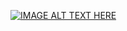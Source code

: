 [![IMAGE ALT TEXT HERE](http://img.youtube.com/vi/hQyMS5q5H5s/0.jpg)](http://www.youtube.com/watch?v=hQyMS5q5H5s)


